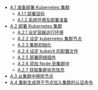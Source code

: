 [1]: A.1.ready-to-deploy-kubernetes-cluster.md
[2]: A.1.1.deploy-target.md
[3]: A.1.2.os-environment&deploy-preparation.md
[4]: A.2.deploy-kubernetes-cluster.md
[5]: A.2.1.setup-docker-runtime-environment.md
[6]: A.2.2.setup-kubernetes-cluster-node.md
[7]: A.2.3.cluster-initialization.md
[8]: A.2.4.setup-kubectl-configuration.md
[9]: A.2.5.deploy-network-plugin.md
[10]: A.2.6.add-node-to-the-cluster.md
[11]: A.2.7.get-cluster-status-information.md
[12]: A.3.remove-a-node-from-the-cluster.md
[13]: A.4.Regenerate-the-authentication-command-for-the-node-to-join-the-cluster.md

* [A.1 准备部署 Kubernetes 集群][1]
   * [A.1.1 部署目标][2]
   * [A.1.2 系统环境及部署准备][3]
* [A.2 部署 Kubernetes 集群][4]
   * [A.2.1 设定容器运行环境][5]
   * [A.2.2 设定 kubernetes 集群节点][6]
   * [A.2.3 集群初始化][7]
   * [A.2.4 设定 kubectl 的配置文件][8]
   * [A.2.5 部署网络插件][9]
   * [A.2.6 添加 Node 到集群中][10]
   * [A.2.7 获取集群状态信息][11]
* [A.3 从集群中移除节点][12]
* [A.4 重新生成用于节点加入集群的认证命令][13]